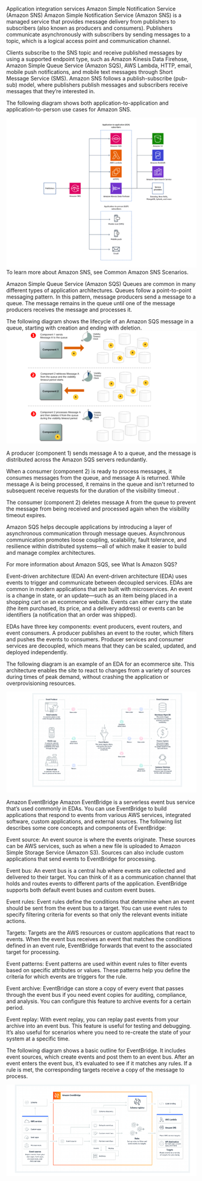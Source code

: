 Application integration services
Amazon Simple Notification Service (Amazon SNS)
Amazon Simple Notification Service (Amazon SNS) is a managed service that provides message delivery from publishers to subscribers (also known as producers and consumers). Publishers communicate asynchronously with subscribers by sending messages to a topic, which is a logical access point and communication channel.

Clients subscribe to the SNS topic and receive published messages by using a supported endpoint type, such as Amazon Kinesis Data Firehose, Amazon Simple Queue Service (Amazon SQS), AWS Lambda, HTTP, email, mobile push notifications, and mobile text messages through Short Message Service (SMS). Amazon SNS follows a publish-subscribe (pub-sub) model, where publishers publish messages and subscribers receive messages that they’re interested in.

The following diagram shows both application-to-application and application-to-person use cases for Amazon SNS.

![alt text](image.png)
To learn more about Amazon SNS, see
Common Amazon SNS Scenarios.

Amazon Simple Queue Service (Amazon SQS)
Queues are common in many different types of application architectures. Queues follow a point-to-point messaging pattern. In this pattern, message producers send a message to a queue. The message remains in the queue until one of the message producers receives the message and processes it.

The following diagram shows the lifecycle of an Amazon SQS message in a queue, starting with creation and ending with deletion.
![alt text](image-1.png)

A producer (component 1) sends message A to a queue, and the message is distributed across the Amazon SQS servers redundantly.

When a consumer (component 2) is ready to process messages, it consumes messages from the queue, and message A is returned. While message A is being processed, it remains in the queue and isn't returned to subsequent receive requests for the duration of the
visibility timeout
.

The consumer (component 2) deletes message A from the queue to prevent the message from being received and processed again when the visibility timeout expires.

Amazon SQS helps decouple applications by introducing a layer of asynchronous communication through message queues. Asynchronous communication promotes loose coupling, scalability, fault tolerance, and resilience within distributed systems—all of which make it easier to build and manage complex architectures.

For more information about Amazon SQS, see
What Is Amazon SQS?

Event-driven architecture (EDA)
An event-driven architecture (EDA) uses events to trigger and communicate between decoupled services. EDAs are common in modern applications that are built with microservices. An event is a change in state, or an update—such as an item being placed in a shopping cart on an ecommerce website. Events can either carry the state (the item purchased, its price, and a delivery address) or events can be identifiers (a notification that an order was shipped).

EDAs have three key components: event producers, event routers, and event consumers. A producer publishes an event to the router, which filters and pushes the events to consumers. Producer services and consumer services are decoupled, which means that they can be scaled, updated, and deployed independently.

The following diagram is an example of an EDA for an ecommerce site. This architecture enables the site to react to changes from a variety of sources during times of peak demand, without crashing the application or overprovisioning resources.

![alt text](image-2.png)

Amazon EventBridge
Amazon EventBridge is a serverless event bus service that’s used commonly in EDAs. You can use EventBridge to build applications that respond to events from various AWS services, integrated software, custom applications, and external sources. The following list describes some core concepts and components of EventBridge:

Event source: An event source is where the events originate. These sources can be AWS services, such as when a new file is uploaded to Amazon Simple Storage Service (Amazon S3). Sources can also include custom applications that send events to EventBridge for processing.

Event bus: An event bus is a central hub where events are collected and delivered to their target. You can think of it as a communication channel that holds and routes events to different parts of the application. EventBridge supports both default event buses and custom event buses.

Event rules: Event rules define the conditions that determine when an event should be sent from the event bus to a target. You can use event rules to specify filtering criteria for events so that only the relevant events initiate actions.

Targets: Targets are the AWS resources or custom applications that react to events. When the event bus receives an event that matches the conditions defined in an event rule, EventBridge forwards that event to the associated target for processing.

Event patterns: Event patterns are used within event rules to filter events based on specific attributes or values. These patterns help you define the criteria for which events are triggers for the rule.

Event archive: EventBridge can store a copy of every event that passes through the event bus if you need event copies for auditing, compliance, and analysis. You can configure this feature to archive events for a certain period.

Event replay: With event replay, you can replay past events from your archive into an event bus. This feature is useful for testing and debugging. It’s also useful for scenarios where you need to re-create the state of your system at a specific time.

The following diagram shows a basic outline for EventBridge. It includes event sources, which create events and post them to an event bus. After an event enters the event bus, it’s evaluated to see if it matches any rules. If a rule is met, the corresponding targets receive a copy of the message to process.

![alt text](image-3.png)